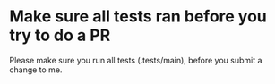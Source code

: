 # Make sure all tests ran before you try to do a PR

Please make sure you run all tests (.tests/main), before you submit a change to me.
